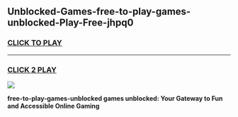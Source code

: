 
## Unblocked-Games-free-to-play-games-unblocked-Play-Free-jhpq0
<h3>
<a href="https://premium76.site?title=free-to-play-games-unblocked&ref=15A">CLICK TO PLAY</a></h3>
<hr>

<h3>
<a href="https://premium76.site?title=free-to-play-games-unblocked&ref=15A">CLICK 2 PLAY</a>
  
</h3>

<a href="https://premium76.site?title=free-to-play-games-unblocked&ref=15A"><img src="https://clearcache.store/games.png"></a>


**free-to-play-games-unblocked games unblocked: Your Gateway to Fun and Accessible Online Gaming**
